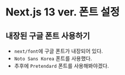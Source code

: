 # Next.js 13 ver. 폰트 설정

## 내장된 구글 폰트 사용하기

- `next/font`에 구글 폰트가 내장되어 있다.
- `Noto Sans Korea` 폰트를 사용했다.
- 추후에 `Pretendard` 폰트를 사용해봐야겠다.
